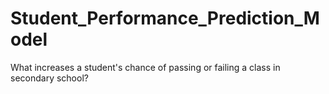 # Student_Performance_Prediction_Model
What increases a student's chance of passing or failing a class in secondary school? 
